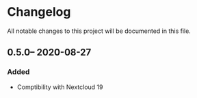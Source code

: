 # Changelog
All notable changes to this project will be documented in this file.

## 0.5.0– 2020-08-27
### Added
 - Comptibility with Nextcloud 19
